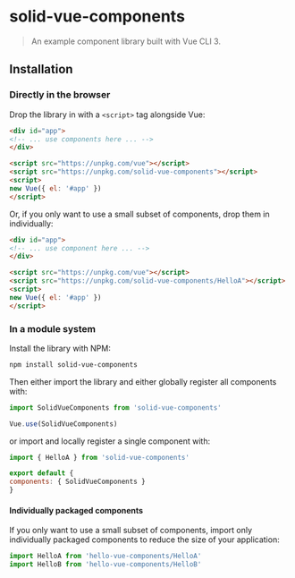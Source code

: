 
# solid-vue-components

> An example component library built with Vue CLI 3.

## Installation

### Directly in the browser

Drop the library in with a `<script>` tag alongside Vue:

```html
<div id="app">
<!-- ... use components here ... -->
</div>

<script src="https://unpkg.com/vue"></script>
<script src="https://unpkg.com/solid-vue-components"></script>
<script>
new Vue({ el: '#app' })
</script>
```

Or, if you only want to use a small subset of components, drop them in individually:

```html
<div id="app">
<!-- ... use component here ... -->
</div>

<script src="https://unpkg.com/vue"></script>
<script src="https://unpkg.com/solid-vue-components/HelloA"></script>
<script>
new Vue({ el: '#app' })
</script>
```

### In a module system

Install the library with NPM:

```bash
npm install solid-vue-components
```

Then either import the library and either globally register all components with:

```js
import SolidVueComponents from 'solid-vue-components'

Vue.use(SolidVueComponents)
```

or import and locally register a single component with:

```js
import { HelloA } from 'solid-vue-components'

export default {
components: { SolidVueComponents }
}
```

#### Individually packaged components

If you only want to use a small subset of components, import only individually packaged components to reduce the size of your application:

```js
import HelloA from 'hello-vue-components/HelloA'
import HelloB from 'hello-vue-components/HelloB'
```
